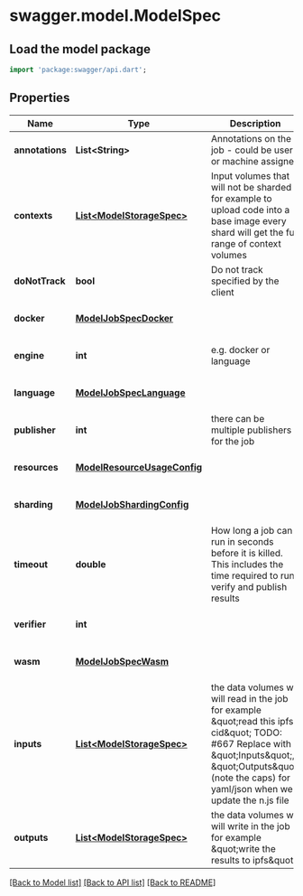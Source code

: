 # swagger.model.ModelSpec

## Load the model package
```dart
import 'package:swagger/api.dart';
```

## Properties
Name | Type | Description | Notes
------------ | ------------- | ------------- | -------------
**annotations** | **List&lt;String&gt;** | Annotations on the job - could be user or machine assigned | [optional] [default to []]
**contexts** | [**List&lt;ModelStorageSpec&gt;**](ModelStorageSpec.md) | Input volumes that will not be sharded for example to upload code into a base image every shard will get the full range of context volumes | [optional] [default to []]
**doNotTrack** | **bool** | Do not track specified by the client | [optional] [default to null]
**docker** | [**ModelJobSpecDocker**](ModelJobSpecDocker.md) |  | [optional] [default to null]
**engine** | **int** | e.g. docker or language | [optional] [default to null]
**language** | [**ModelJobSpecLanguage**](ModelJobSpecLanguage.md) |  | [optional] [default to null]
**publisher** | **int** | there can be multiple publishers for the job | [optional] [default to null]
**resources** | [**ModelResourceUsageConfig**](ModelResourceUsageConfig.md) |  | [optional] [default to null]
**sharding** | [**ModelJobShardingConfig**](ModelJobShardingConfig.md) |  | [optional] [default to null]
**timeout** | **double** | How long a job can run in seconds before it is killed. This includes the time required to run, verify and publish results | [optional] [default to null]
**verifier** | **int** |  | [optional] [default to null]
**wasm** | [**ModelJobSpecWasm**](ModelJobSpecWasm.md) |  | [optional] [default to null]
**inputs** | [**List&lt;ModelStorageSpec&gt;**](ModelStorageSpec.md) | the data volumes we will read in the job for example \&quot;read this ipfs cid\&quot; TODO: #667 Replace with \&quot;Inputs\&quot;, \&quot;Outputs\&quot; (note the caps) for yaml/json when we update the n.js file | [optional] [default to []]
**outputs** | [**List&lt;ModelStorageSpec&gt;**](ModelStorageSpec.md) | the data volumes we will write in the job for example \&quot;write the results to ipfs\&quot; | [optional] [default to []]

[[Back to Model list]](../README.md#documentation-for-models) [[Back to API list]](../README.md#documentation-for-api-endpoints) [[Back to README]](../README.md)

